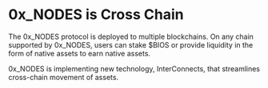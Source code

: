 # 0x\_NODES is Cross Chain

The 0x\_NODES protocol is deployed to multiple blockchains. On any chain supported by 0x\_NODES, users can stake $BIOS or provide liquidity in the form of native assets to earn native assets.

0x\_NODES is implementing new technology, InterConnects, that streamlines cross-chain movement of assets.
